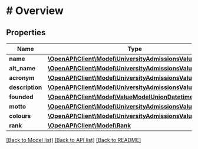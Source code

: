 # # Overview

## Properties

Name | Type | Description | Notes
------------ | ------------- | ------------- | -------------
**name** | [**\OpenAPI\Client\Model\UniversityAdmissionsValueModelStr**](UniversityAdmissionsValueModelStr.md) |  |
**alt_name** | [**\OpenAPI\Client\Model\UniversityAdmissionsValueModelStr**](UniversityAdmissionsValueModelStr.md) |  | [optional]
**acronym** | [**\OpenAPI\Client\Model\UniversityAdmissionsValueModelStr**](UniversityAdmissionsValueModelStr.md) |  | [optional]
**description** | [**\OpenAPI\Client\Model\UniversityAdmissionsValueModelStr**](UniversityAdmissionsValueModelStr.md) |  | [optional]
**founded** | [**\OpenAPI\Client\Model\ValueModelUnionDatetimeDate**](ValueModelUnionDatetimeDate.md) |  | [optional]
**motto** | [**\OpenAPI\Client\Model\UniversityAdmissionsValueModelStr**](UniversityAdmissionsValueModelStr.md) |  | [optional]
**colours** | [**\OpenAPI\Client\Model\UniversityAdmissionsValueModelStr**](UniversityAdmissionsValueModelStr.md) |  | [optional]
**rank** | [**\OpenAPI\Client\Model\Rank**](Rank.md) |  | [optional]

[[Back to Model list]](../../README.md#models) [[Back to API list]](../../README.md#endpoints) [[Back to README]](../../README.md)
